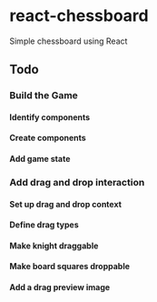 # react-chessboard
Simple chessboard using React

## Todo

### Build the Game
#### Identify components
#### Create components
#### Add game state

### Add drag and drop interaction
#### Set up drag and drop context
#### Define drag types
#### Make knight draggable
#### Make board squares droppable
#### Add a drag preview image